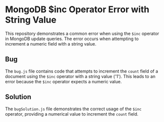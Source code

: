 # MongoDB $inc Operator Error with String Value

This repository demonstrates a common error when using the `$inc` operator in MongoDB update queries. The error occurs when attempting to increment a numeric field with a string value.

## Bug
The `bug.js` file contains code that attempts to increment the `count` field of a document using the `$inc` operator with a string value ('1'). This leads to an error because the `$inc` operator expects a numeric value.

## Solution
The `bugSolution.js` file demonstrates the correct usage of the `$inc` operator, providing a numerical value to increment the `count` field.